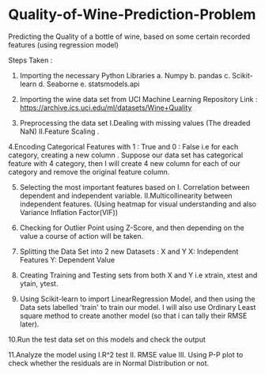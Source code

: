 # Quality-of-Wine-Prediction-Problem

Predicting the Quality of a bottle of wine, based on some certain recorded features (using regression model)

Steps Taken :

1. Importing the necessary Python Libraries 
   a. Numpy
   b. pandas
   c. Scikit-learn
   d. Seaborne 
   e. statsmodels.api
   
2. Importing the wine data set from UCI Machine Learning Repository 
   Link : https://archive.ics.uci.edu/ml/datasets/Wine+Quality
   
3. Preprocessing the data set
    I.Dealing with missing values (The dreaded NaN)
   II.Feature Scaling .
   
4.Encoding Categorical Features with 1 : True and 0 : False 
    i.e for each category, creating a new column . Suppose our data set has categorical feature with 4 category, then I will create 
    4 new column for each of our category and remove the original feature column.
   
5. Selecting the most important features based on 
   I. Correlation between dependent and independent variable.
   II.Multicollinearity between independent features. (Using heatmap for visual understanding and also Variance Inflation Factor(VIF))
   
6. Checking for Outlier Point using Z-Score, and then depending on the value a course of action will be taken. 
   
7. Splitting the Data Set into 2 new Datasets : X and Y
   X: Independent Features 
   Y: Dependent Value 
   
8. Creating Training and Testing sets from both X and Y
    i.e xtrain, xtest and ytain, ytest.
    
9. Using Scikit-learn to import LinearRegression Model, and then using the Data sets labelled 'train' to train our model.
   I will also use Ordinary Least square method to create another model (so that i can tally their RMSE later).
   
10.Run the test data set on this models and check the output 

11.Analyze the model using 
  I.R^2 test
  II. RMSE value
  III. Using P-P plot to check whether the residuals are in Normal Distribution or not.
